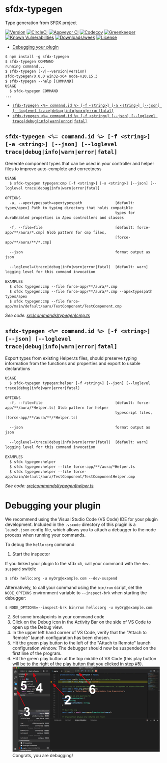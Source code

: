 sfdx-typegen
============

Type generation from SFDX project

[![Version](https://img.shields.io/npm/v/sfdx-typegen.svg)](https://npmjs.org/package/sfdx-typegen)
[![CircleCI](https://circleci.com/gh/aheber/sfdx-typegen/tree/master.svg?style=shield)](https://circleci.com/gh/aheber/sfdx-typegen/tree/master)
[![Appveyor CI](https://ci.appveyor.com/api/projects/status/github/aheber/sfdx-typegen?branch=master&svg=true)](https://ci.appveyor.com/project/heroku/sfdx-typegen/branch/master)
[![Codecov](https://codecov.io/gh/aheber/sfdx-typegen/branch/master/graph/badge.svg)](https://codecov.io/gh/aheber/sfdx-typegen)
[![Greenkeeper](https://badges.greenkeeper.io/aheber/sfdx-typegen.svg)](https://greenkeeper.io/)
[![Known Vulnerabilities](https://snyk.io/test/github/aheber/sfdx-typegen/badge.svg)](https://snyk.io/test/github/aheber/sfdx-typegen)
[![Downloads/week](https://img.shields.io/npm/dw/sfdx-typegen.svg)](https://npmjs.org/package/sfdx-typegen)
[![License](https://img.shields.io/npm/l/sfdx-typegen.svg)](https://github.com/aheber/sfdx-typegen/blob/master/package.json)

<!-- toc -->
* [Debugging your plugin](#debugging-your-plugin)
<!-- tocstop -->
<!-- install -->
<!-- usage -->
```sh-session
$ npm install -g sfdx-typegen
$ sfdx-typegen COMMAND
running command...
$ sfdx-typegen (-v|--version|version)
sfdx-typegen/0.0.0 win32-x64 node-v10.15.3
$ sfdx-typegen --help [COMMAND]
USAGE
  $ sfdx-typegen COMMAND
...
```
<!-- usagestop -->
<!-- commands -->
* [`sfdx-typegen <%= command.id %> [-f <string>] [-a <string>] [--json] [--loglevel trace|debug|info|warn|error|fatal]`](#sfdx-typegen--commandid---f-string--a-string---json---loglevel-tracedebuginfowarnerrorfatal)
* [`sfdx-typegen <%= command.id %> [-f <string>] [--json] [--loglevel trace|debug|info|warn|error|fatal]`](#sfdx-typegen--commandid---f-string---json---loglevel-tracedebuginfowarnerrorfatal)

## `sfdx-typegen <%= command.id %> [-f <string>] [-a <string>] [--json] [--loglevel trace|debug|info|warn|error|fatal]`

Generate component types that can be used in your controller and helper files to improve auto-complete and correctness

```
USAGE
  $ sfdx-typegen typegen:cmp [-f <string>] [-a <string>] [--json] [--loglevel trace|debug|info|warn|error|fatal]

OPTIONS
  -a, --apextypespath=apextypespath               [default: types/apex] Path to typing directory that holds compatible
                                                  types for AuraEnabled properties in Apex controllers and classes

  -f, --file=file                                 [default: force-app/**/aura/*.cmp] Glob pattern for cmp files,
                                                  [force-app/**/aura/**/*.cmp]

  --json                                          format output as json

  --loglevel=(trace|debug|info|warn|error|fatal)  [default: warn] logging level for this command invocation

EXAMPLES
  $ sfdx typegen:cmp --file force-app/**/aura/*.cmp
  $ sfdx typegen:cmp --file force-app/**/aura/*.cmp --apextypespath types/apex
  $ sfdx typegen:cmp --file force-app/main/default/aura/TestComponent/TestComponent.cmp
```

_See code: [src\commands\typegen\cmp.ts](https://github.com/aheber/sfdx-typegen/blob/v0.0.0/src\commands\typegen\cmp.ts)_

## `sfdx-typegen <%= command.id %> [-f <string>] [--json] [--loglevel trace|debug|info|warn|error|fatal]`

Export types from existing Helper.ts files, should preserve typing information from the functions and properties and export to usable declarations

```
USAGE
  $ sfdx-typegen typegen:helper [-f <string>] [--json] [--loglevel trace|debug|info|warn|error|fatal]

OPTIONS
  -f, --file=file                                 [default: force-app/**/aura/*Helper.ts] Glob pattern for helper
                                                  typescript files, [force-app/**/aura/**/*Helper.ts]

  --json                                          format output as json

  --loglevel=(trace|debug|info|warn|error|fatal)  [default: warn] logging level for this command invocation

EXAMPLES
  $ sfdx typegen:helper
  $ sfdx typegen:helper --file force-app/**/aura/*Helper.ts
  $ sfdx typegen:helper --file force-app/main/default/aura/TestComponent/TestComponentHelper.cmp
```

_See code: [src\commands\typegen\helper.ts](https://github.com/aheber/sfdx-typegen/blob/v0.0.0/src\commands\typegen\helper.ts)_
<!-- commandsstop -->
<!-- debugging-your-plugin -->
# Debugging your plugin
We recommend using the Visual Studio Code (VS Code) IDE for your plugin development. Included in the `.vscode` directory of this plugin is a `launch.json` config file, which allows you to attach a debugger to the node process when running your commands.

To debug the `hello:org` command: 
1. Start the inspector
  
If you linked your plugin to the sfdx cli, call your command with the `dev-suspend` switch: 
```sh-session
$ sfdx hello:org -u myOrg@example.com --dev-suspend
```
  
Alternatively, to call your command using the `bin/run` script, set the `NODE_OPTIONS` environment variable to `--inspect-brk` when starting the debugger:
```sh-session
$ NODE_OPTIONS=--inspect-brk bin/run hello:org -u myOrg@example.com
```

2. Set some breakpoints in your command code
3. Click on the Debug icon in the Activity Bar on the side of VS Code to open up the Debug view.
4. In the upper left hand corner of VS Code, verify that the "Attach to Remote" launch configuration has been chosen.
5. Hit the green play button to the left of the "Attach to Remote" launch configuration window. The debugger should now be suspended on the first line of the program. 
6. Hit the green play button at the top middle of VS Code (this play button will be to the right of the play button that you clicked in step #5).
<br><img src=".images/vscodeScreenshot.png" width="480" height="278"><br>
Congrats, you are debugging!
